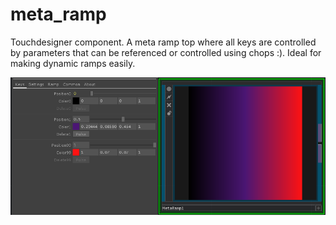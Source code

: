 # meta_ramp
 Touchdesigner component. A meta ramp top where all keys are controlled by parameters that can be referenced or controlled using chops :). Ideal for making dynamic ramps easily.

 ![MetaRamp component picture.](header.png)
